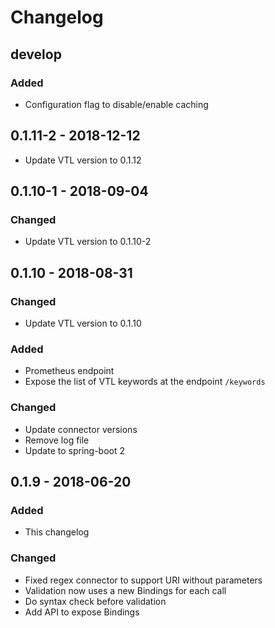 # Changelog 

## develop

### Added

* Configuration flag to disable/enable caching

## 0.1.11-2 - 2018-12-12

* Update VTL version to 0.1.12

## 0.1.10-1 - 2018-09-04

### Changed

* Update VTL version to 0.1.10-2

## 0.1.10 - 2018-08-31

### Changed

* Update VTL version to 0.1.10

### Added

* Prometheus endpoint
* Expose the list of VTL keywords at the endpoint `/keywords`

### Changed

* Update connector versions
* Remove log file
* Update to spring-boot 2

## 0.1.9 - 2018-06-20

### Added

* This changelog

### Changed

* Fixed regex connector to support URI without parameters
* Validation now uses a new Bindings for each call
* Do syntax check before validation
* Add API to expose Bindings
